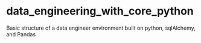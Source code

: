 # data_engineering_with_core_python
Basic structure of a data engineer environment built on python, sqlAlchemy, and Pandas
